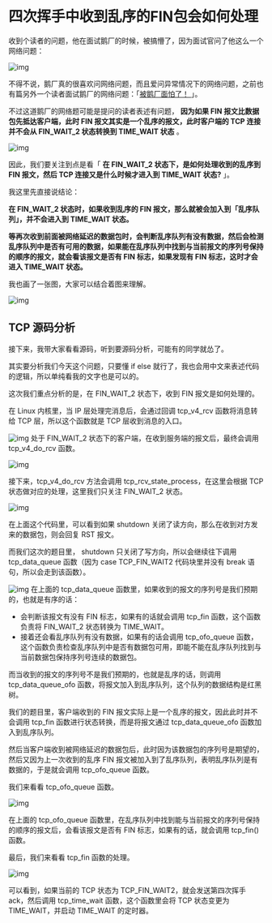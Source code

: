 # 四次挥手中收到乱序的FIN包会如何处理

收到个读者的问题，他在面试鹅厂的时候，被搞懵了，因为面试官问了他这么一个网络问题：

![img](https://mc.wsh-study.com/mkdocs/四次挥手中收到乱序的FIN包会如何处理/1.png)

不得不说，鹅厂真的很喜欢问网络问题，而且爱问异常情况下的网络问题，之前也有篇另外一个读者面试鹅厂的网络问题：「[被鹅厂面怕了！ ](https://blog.csdn.net/qq_34827674/article/details/117922761)」。

不过这道鹅厂的网络题可能是提问的读者表述有问题， **因为如果 FIN 报文比数据包先抵达客户端，此时 FIN 报文其实是一个乱序的报文，此时客户端的 TCP 连接并不会从 FIN_WAIT_2 状态转换到 TIME_WAIT 状态** 。

![img](https://mc.wsh-study.com/mkdocs/四次挥手中收到乱序的FIN包会如何处理/2.png)

因此，我们要关注到点是看「 **在 FIN_WAIT_2 状态下，是如何处理收到的乱序到 FIN 报文，然后 TCP 连接又是什么时候才进入到 TIME_WAIT 状态?** 」。

我这里先直接说结论：

 **在 FIN_WAIT_2 状态时，如果收到乱序的 FIN 报文，那么就被会加入到「乱序队列」，并不会进入到 TIME_WAIT 状态。**  

 **等再次收到前面被网络延迟的数据包时，会判断乱序队列有没有数据，然后会检测乱序队列中是否有可用的数据，如果能在乱序队列中找到与当前报文的序列号保持的顺序的报文，就会看该报文是否有 FIN 标志，如果发现有 FIN 标志，这时才会进入 TIME_WAIT 状态。**  

我也画了一张图，大家可以结合着图来理解。

![img](https://mc.wsh-study.com/mkdocs/四次挥手中收到乱序的FIN包会如何处理/3.png)

## TCP 源码分析

接下来，我带大家看看源码，听到要源码分析，可能有的同学就怂了。

其实要分析我们今天这个问题，只要懂 if else 就行了，我也会用中文来表述代码的逻辑，所以单纯看我的文字也是可以的。

这次我们重点分析的是，在 FIN_WAIT_2 状态下，收到 FIN 报文是如何处理的。

在 Linux 内核里，当 IP 层处理完消息后，会通过回调 tcp_v4_rcv 函数将消息转给 TCP 层，所以这个函数就是 TCP 层收到消息的入口。

![img](https://mc.wsh-study.com/mkdocs/四次挥手中收到乱序的FIN包会如何处理/4.png) 处于 FIN_WAIT_2 状态下的客户端，在收到服务端的报文后，最终会调用 tcp_v4_do_rcv 函数。

![img](https://mc.wsh-study.com/mkdocs/四次挥手中收到乱序的FIN包会如何处理/5.png)

接下来，tcp_v4_do_rcv 方法会调用 tcp_rcv_state_process，在这里会根据 TCP 状态做对应的处理，这里我们只关注 FIN_WAIT_2 状态。

![img](https://mc.wsh-study.com/mkdocs/四次挥手中收到乱序的FIN包会如何处理/6.png)

在上面这个代码里，可以看到如果 shutdown 关闭了读方向，那么在收到对方发来的数据包，则会回复 RST 报文。

而我们这次的题目里， shutdown 只关闭了写方向，所以会继续往下调用 tcp_data_queue 函数（因为 case TCP_FIN_WAIT2 代码块里并没有 break 语句，所以会走到该函数）。

![img](https://mc.wsh-study.com/mkdocs/四次挥手中收到乱序的FIN包会如何处理/7.png) 在上面的 tcp_data_queue 函数里，如果收到的报文的序列号是我们预期的，也就是有序的话：

- 会判断该报文有没有 FIN 标志，如果有的话就会调用 tcp_fin 函数，这个函数负责将 FIN_WAIT_2 状态转换为 TIME_WAIT。
- 接着还会看乱序队列有没有数据，如果有的话会调用 tcp_ofo_queue 函数，这个函数负责检查乱序队列中是否有数据包可用，即能不能在乱序队列找到与当前数据包保持序列号连续的数据包。

而当收到的报文的序列号不是我们预期的，也就是乱序的话，则调用 tcp_data_queue_ofo 函数，将报文加入到乱序队列，这个队列的数据结构是红黑树。

我们的题目里，客户端收到的 FIN 报文实际上是一个乱序的报文，因此此时并不会调用 tcp_fin 函数进行状态转换，而是将报文通过 tcp_data_queue_ofo 函数加入到乱序队列。

然后当客户端收到被网络延迟的数据包后，此时因为该数据包的序列号是期望的，然后又因为上一次收到的乱序 FIN 报文被加入到了乱序队列，表明乱序队列是有数据的，于是就会调用 tcp_ofo_queue 函数。

我们来看看 tcp_ofo_queue 函数。

![img](https://mc.wsh-study.com/mkdocs/四次挥手中收到乱序的FIN包会如何处理/8.png)

在上面的 tcp_ofo_queue 函数里，在乱序队列中找到能与当前报文的序列号保持的顺序的报文后，会看该报文是否有 FIN 标志，如果有的话，就会调用 tcp_fin() 函数。

最后，我们来看看 tcp_fin 函数的处理。

![img](https://mc.wsh-study.com/mkdocs/四次挥手中收到乱序的FIN包会如何处理/9.png)

可以看到，如果当前的 TCP 状态为 TCP_FIN_WAIT2，就会发送第四次挥手 ack，然后调用 tcp_time_wait 函数，这个函数里会将 TCP 状态变更为 TIME_WAIT，并启动 TIME_WAIT 的定时器。
